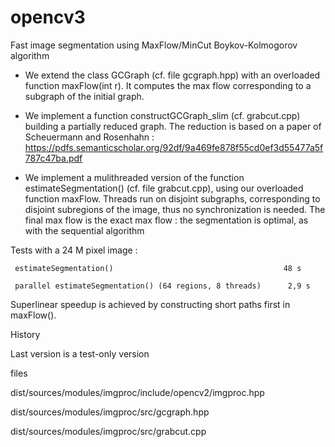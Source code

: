 # opencv3

Fast image segmentation using MaxFlow/MinCut Boykov-Kolmogorov algorithm

   - We extend the class GCGraph (cf. file gcgraph.hpp) with an overloaded function maxFlow(int r). It computes
   the max flow corresponding to a subgraph of the initial graph. 
   
   - We implement a function constructGCGraph_slim (cf. grabcut.cpp) building a partially reduced graph. The reduction is based 
    on a paper of Scheuermann and Rosenhahn : https://pdfs.semanticscholar.org/92df/9a469fe878f55cd0ef3d55477a5f787c47ba.pdf
    
   - We implement a mulithreaded version of the function estimateSegmentation() (cf. file grabcut.cpp), 
    using our overloaded function maxFlow. Threads run on disjoint subgraphs, corresponding to disjoint subregions of the image, thus no       synchronization is needed. The final max flow is the exact max flow : the segmentation is optimal, as with the sequential algorithm
    
Tests with a 24 M pixel image :

     estimateSegmentation()                                      48 s
     
     parallel estimateSegmentation() (64 regions, 8 threads)      2,9 s

 
 Superlinear speedup is achieved by constructing short paths first in maxFlow().
 
History

  Last version is a test-only version

files

 dist/sources/modules/imgproc/include/opencv2/imgproc.hpp
 
 dist/sources/modules/imgproc/src/gcgraph.hpp
 
 dist/sources/modules/imgproc/src/grabcut.cpp
